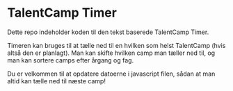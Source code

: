 # TalentCamp Timer

Dette repo indeholder koden til den tekst baserede TalentCamp Timer.

Timeren kan bruges til at tælle ned til en hvilken som helst TalentCamp
(hvis altså den er planlagt). Man kan skifte hvilken camp man tæller ned
til, og man kan sortere camps efter årgang og fag.

Du er velkommen til at opdatere datoerne i javascript filen, sådan at
man altid kan tælle ned til næste camp!
